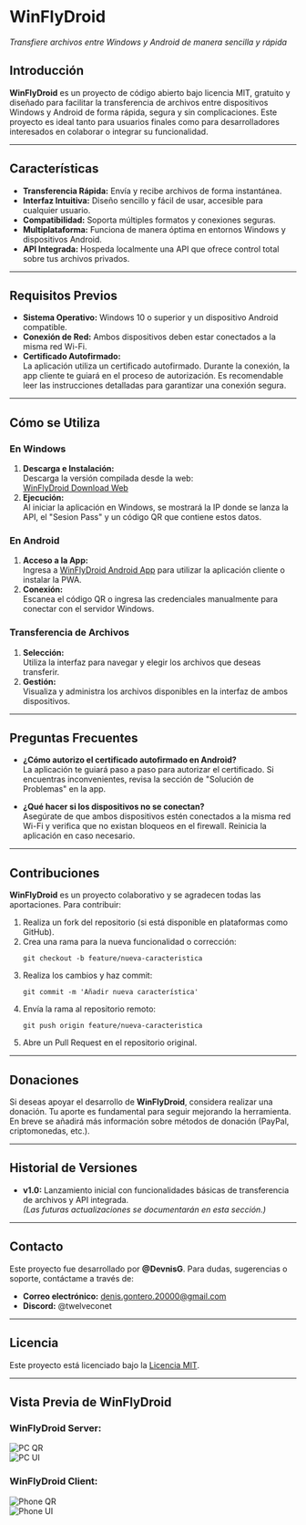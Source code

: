 # WinFlyDroid  
*Transfiere archivos entre Windows y Android de manera sencilla y rápida*


## Introducción
**WinFlyDroid** es un proyecto de código abierto bajo licencia MIT, gratuito y diseñado para facilitar la transferencia de archivos entre dispositivos Windows y Android de forma rápida, segura y sin complicaciones. Este proyecto es ideal tanto para usuarios finales como para desarrolladores interesados en colaborar o integrar su funcionalidad.

---

## Características
- **Transferencia Rápida:** Envía y recibe archivos de forma instantánea.
- **Interfaz Intuitiva:** Diseño sencillo y fácil de usar, accesible para cualquier usuario.
- **Compatibilidad:** Soporta múltiples formatos y conexiones seguras.
- **Multiplataforma:** Funciona de manera óptima en entornos Windows y dispositivos Android.
- **API Integrada:** Hospeda localmente una API que ofrece control total sobre tus archivos privados.

---

## Requisitos Previos
- **Sistema Operativo:** Windows 10 o superior y un dispositivo Android compatible.
- **Conexión de Red:** Ambos dispositivos deben estar conectados a la misma red Wi-Fi.
- **Certificado Autofirmado:**  
  La aplicación utiliza un certificado autofirmado. Durante la conexión, la app cliente te guiará en el proceso de autorización. Es recomendable leer las instrucciones detalladas para garantizar una conexión segura.

---

## Cómo se Utiliza

### En Windows
1. **Descarga e Instalación:**  
   Descarga la versión compilada desde la web:  
   [WinFlyDroid Download Web](https://download-wfd.netlify.app)
2. **Ejecución:**  
   Al iniciar la aplicación en Windows, se mostrará la IP donde se lanza la API, el "Sesion Pass" y un código QR que contiene estos datos.

### En Android
1. **Acceso a la App:**  
   Ingresa a [WinFlyDroid Android App](https://winflydroid.netlify.app) para utilizar la aplicación cliente o instalar la PWA.
2. **Conexión:**  
   Escanea el código QR o ingresa las credenciales manualmente para conectar con el servidor Windows.

### Transferencia de Archivos
1. **Selección:**  
   Utiliza la interfaz para navegar y elegir los archivos que deseas transferir.
2. **Gestión:**  
   Visualiza y administra los archivos disponibles en la interfaz de ambos dispositivos.

---

## Preguntas Frecuentes
- **¿Cómo autorizo el certificado autofirmado en Android?**  
  La aplicación te guiará paso a paso para autorizar el certificado. Si encuentras inconvenientes, revisa la sección de "Solución de Problemas" en la app.
  
- **¿Qué hacer si los dispositivos no se conectan?**  
  Asegúrate de que ambos dispositivos estén conectados a la misma red Wi-Fi y verifica que no existan bloqueos en el firewall. Reinicia la aplicación en caso necesario.

---

## Contribuciones
**WinFlyDroid** es un proyecto colaborativo y se agradecen todas las aportaciones. Para contribuir:
1. Realiza un fork del repositorio (si está disponible en plataformas como GitHub).
2. Crea una rama para la nueva funcionalidad o corrección:
   ```
   git checkout -b feature/nueva-caracteristica
   ```
3. Realiza los cambios y haz commit:
   ```
   git commit -m 'Añadir nueva característica'
   ```
4. Envía la rama al repositorio remoto:
   ```
   git push origin feature/nueva-caracteristica
   ```
5. Abre un Pull Request en el repositorio original.

---

## Donaciones
Si deseas apoyar el desarrollo de **WinFlyDroid**, considera realizar una donación. Tu aporte es fundamental para seguir mejorando la herramienta. En breve se añadirá más información sobre métodos de donación (PayPal, criptomonedas, etc.).

---

## Historial de Versiones
- **v1.0:** Lanzamiento inicial con funcionalidades básicas de transferencia de archivos y API integrada.  
*(Las futuras actualizaciones se documentarán en esta sección.)*

---

## Contacto
Este proyecto fue desarrollado por **@DevnisG**. Para dudas, sugerencias o soporte, contáctame a través de:
- **Correo electrónico:** denis.gontero.20000@gmail.com
- **Discord:** @twelveconet

---

## Licencia
Este proyecto está licenciado bajo la [Licencia MIT](https://opensource.org/licenses/MIT).

---

## Vista Previa de WinFlyDroid

### WinFlyDroid Server:
![PC QR](data/_readme/imgs/wfd_pc_qr.png)  
![PC UI](data/_readme/imgs/wfd_pc.png)

### WinFlyDroid Client:
![Phone QR](data/_readme/imgs/wfd_phone-qr.jpg)  
![Phone UI](data/_readme/imgs/wfd_phone.jpg)
